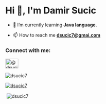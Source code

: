 <h1>Hi 👋, I'm Damir Sucic</h1>


- 🌱 I’m currently learning **Java language.**

- 📫 How to reach me **dsucic7@gmai.com**

<h3 align="left">Connect with me:</h3>
<p align="left">
<a href="https://www.youtube.com/c/@dsucic7" target="blank"><img align="center" src="https://raw.githubusercontent.com/rahuldkjain/github-profile-readme-generator/master/src/images/icons/Social/youtube.svg" alt="@dsucic7" height="30" width="40" /></a>
</p>


<p align="left"> <img src="https://komarev.com/ghpvc/?username=dsucic7&label=Profile%20views&color=0e75b6&style=flat" alt="dsucic7" /> </p>

<p align="left"> <a href="https://github.com/ryo-ma/github-profile-trophy"><img src="https://github-profile-trophy.vercel.app/?username=dsucic7" alt="dsucic7" /></a> </p>




<p>&nbsp;<img align="center" src="https://github-readme-stats.vercel.app/api?username=dsucic7&show_icons=true&locale=en" alt="dsucic7" /></p>
